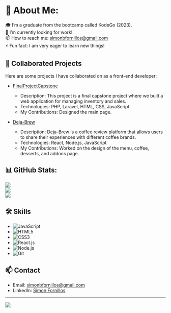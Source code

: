# 💫 About Me:
🎓 I’m a graduate from the bootcamp called KodeGo (2023). <br>🔭 I’m currently looking for work!<br>📫 How to reach me: simonbfornillos@gmail.com<br>⚡ Fun fact: I am very eager to learn new things!

## 👥 Collaborated Projects

Here are some projects I have collaborated on as a front-end developer:

- [FinalProjectCapstone](https://github.com/tritonmax26/FinalProjectCapstone)
  - Description: This project is a final capstone project where we built a web application for managing inventory and sales.
  - Technologies: PHP, Laravel, HTML, CSS, JavaScript
  - My Contributions: Designed the main page.

- [Deja-Brew](https://github.com/khalexiiii/Deja-Brew)
  - Description: Deja-Brew is a coffee review platform that allows users to share their experiences with different coffee brands.
  - Technologies: React, Node.js, JavaScript
  - My Contributions: Worked on the design of the menu, coffee, desserts, and addons page.

## 📊 GitHub Stats:
![](https://github-readme-stats.vercel.app/api?username=SimonBFornillos&theme=radical&hide_border=false&include_all_commits=true&count_private=true)<br/>
![](https://github-readme-streak-stats.herokuapp.com/?user=SimonBFornillos&theme=radical&hide_border=false)<br/>
![](https://github-readme-stats.vercel.app/api/top-langs/?username=SimonBFornillos&theme=radical&hide_border=false&include_all_commits=true&count_private=true&layout=compact)

## 🛠️ Skills
- ![JavaScript](https://img.shields.io/badge/-JavaScript-%23F7DF1E?logo=javascript&logoColor=white)
- ![HTML5](https://img.shields.io/badge/-HTML5-%23E34F26?logo=html5&logoColor=white)
- ![CSS3](https://img.shields.io/badge/-CSS3-%231572B6?logo=css3&logoColor=white)
- ![React.js](https://img.shields.io/badge/-React.js-%2361DAFB?logo=react&logoColor=white)
- ![Node.js](https://img.shields.io/badge/-Node.js-%233C873A?logo=node.js&logoColor=white)
- ![Git](https://img.shields.io/badge/GitHub-100000?style=for-the-badge&logo=github&logoColor=white)

## 📫 Contact
- Email: simonbfornillos@gmail.com
- LinkedIn: [Simon Fornillos](https://www.linkedin.com/in/simon-fornillos-536036278/)
---
[![](https://visitcount.itsvg.in/api?id=SimonBFornillos&icon=0&color=0)](https://visitcount.itsvg.in)
